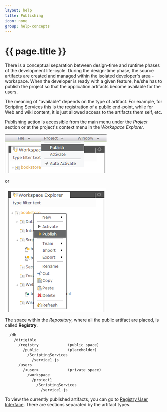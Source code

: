 ```yaml
---
layout: help
title: Publishing
icon: none
group: help-concepts
---
```


{{ page.title }}
===

There is a conceptual separation between design-time and runtime phases of the development life-cycle.
During the design-time phase, the source artifacts are created and managed within the isolated developer's area - workspace.
When the developer is ready with a given feature, he/she has to publish the project so that the application artifacts become available for the users. 

The meaning of "available" depends on the type of artifact. For example, for Scripting Services this is the registration of a public end-point, while for Web and wiki content, it is just allowed access to the artifacts them self, etc.

Publishing action is accessible from the main menu under the *Project* section or at the project's context menu in the *Workspace Explorer*.

![Project Publish](../samples/bookstore/104_books_project_publish.png)

or

![Project Publish Popup](../samples/bookstore/106_books_project_publish_popup.png)

The space within the *Repository*, where all the public artifact are placed, is called **Registry**.


	  /db
	    /dirigible
	      /registry             (public space)
	        /public             (placeholder)
	          /ScriptingServices
	            /service1.js
	      /users
	        /<user>             (private space)
	          /workspace
	            /project1
	              /ScriptingServices
	                /service1.js


To view the currently published artifacts, you can go to [Registry User Interface](registry.html). There are sections separated by the artifact types.
